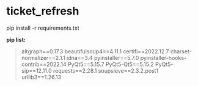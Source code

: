 # ticket_refresh
 pip install -r requirements.txt
 
  __pip list:__
 > altgraph==0.17.3
 > beautifulsoup4==4.11.1
 > certifi==2022.12.7
 > charset-normalizer==2.1.1
 > idna==3.4
 > pyinstaller==5.7.0
 > pyinstaller-hooks-contrib==2022.14
 > PyQt5==5.15.7
 > PyQt5-Qt5==5.15.2
 > PyQt5-sip==12.11.0
 > requests==2.28.1
 > soupsieve==2.3.2.post1
 > urllib3==1.26.13
